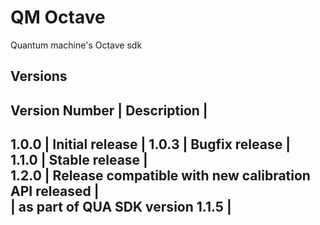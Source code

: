 # QM Octave
Quantum machine's Octave sdk

Versions
---------------------------------------------------------------------------
Version Number |                    Description                           |
---------------------------------------------------------------------------
1.0.0          | Initial release                                          |
1.0.3          | Bugfix release                                           |  
1.1.0          | Stable release                                           |  
1.2.0          | Release compatible with new calibration API released     |  
               | as part of QUA SDK version 1.1.5                         |
---------------------------------------------------------------------------